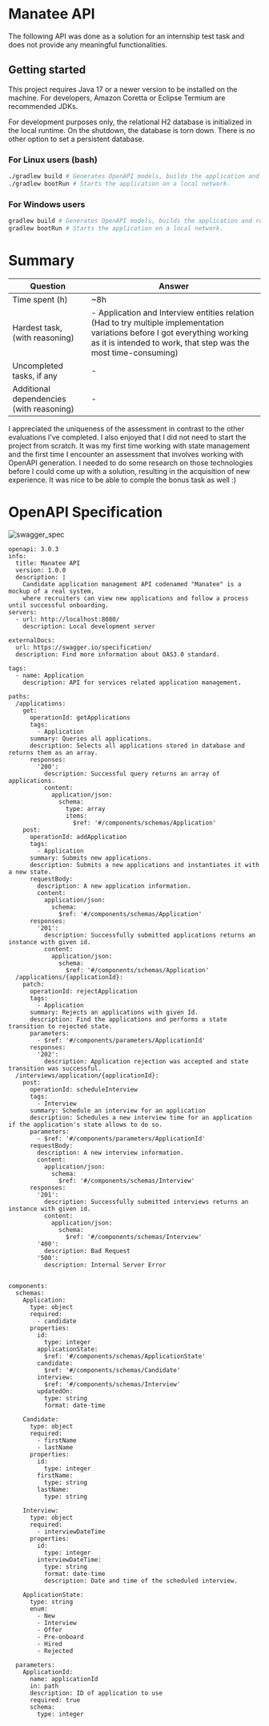 # Manatee API

The following API was done as a solution for an internship test task and does not provide any meaningful functionalities.

## Getting started

This project requires Java 17 or a newer version to be installed on the machine.
For developers, Amazon Coretta or Eclipse Termium are recommended JDKs.

For development purposes only, the relational H2 database is initialized in the local runtime.
On the shutdown, the database is torn down. There is no other option to set a persistent database.

### For Linux users (bash)

```bash
./gradlew build # Generates OpenAPI models, builds the application and runs tests.
./gradlew bootRun # Starts the application on a local network. 
```

### For Windows users

```bash
gradlew build # Generates OpenAPI models, builds the application and runs tests.
gradlew bootRun # Starts the application on a local network. 
```


# Summary
| Question                                 | Answer |
|------------------------------------------|--------|
| Time  spent (h)                          | ~8h     |
| Hardest task, (with reasoning)           | - Application and Interview entities relation (Had to try multiple implementation variations before I got everything working as it is intended to work, that step was the most time-consuming)     |
| Uncompleted tasks, if any                | -      |
| Additional dependencies (with reasoning) | -      | 

I appreciated the uniqueness of the assessment in contrast to the other evaluations I've completed. I also enjoyed that I did not need to start the project from scratch. It was my first time working with state management and the first time I encounter an assessment that involves working with OpenAPI generation. I needed to do some research on those technologies before I could come up with a solution, resulting in the acquisition of new experience.
It was nice to be able to comple the bonus task as well :)

# OpenAPI Specification

![swagger_spec](swagger_spec.jpg)

```
openapi: 3.0.3
info:
  title: Manatee API
  version: 1.0.0
  description: |
    Candidate application management API codenamed "Manatee" is a mockup of a real system,
    where recruiters can view new applications and follow a process until successful onboarding.  
servers:
  - url: http://localhost:8080/
    description: Local development server

externalDocs:
  url: https://swagger.io/specification/
  description: Find more information about OAS3.0 standard.

tags:
  - name: Application
    description: API for services related application management.

paths:
  /applications:
    get:
      operationId: getApplications
      tags:
        - Application
      summary: Queries all applications.
      description: Selects all applications stored in database and returns them as an array.
      responses:
        '200':
          description: Successful query returns an array of applications.
          content:
            application/json:
              schema:
                type: array
                items:
                  $ref: '#/components/schemas/Application'
    post:
      operationId: addApplication
      tags:
        - Application
      summary: Submits new applications.
      description: Submits a new applications and instantiates it with a new state.
      requestBody:
        description: A new application information.
        content:
          application/json:
            schema:
              $ref: '#/components/schemas/Application'
      responses:
        '201':
          description: Successfully submitted applications returns an instance with given id.
          content:
            application/json:
              schema:
                $ref: '#/components/schemas/Application'
  /applications/{applicationId}:
    patch:
      operationId: rejectApplication
      tags:
        - Application
      summary: Rejects an applications with given Id.
      description: Find the applications and performs a state transition to rejected state.
      parameters:
        - $ref: '#/components/parameters/ApplicationId'
      responses:
        '202':
          description: Application rejection was accepted and state transition was successful.
  /interviews/application/{applicationId}:
    post:
      operationId: scheduleInterview
      tags:
        - Interview
      summary: Schedule an interview for an application
      description: Schedules a new interview time for an application if the application's state allows to do so.
      parameters:
        - $ref: '#/components/parameters/ApplicationId'
      requestBody:
        description: A new interview information.
        content:
          application/json:
            schema:
              $ref: '#/components/schemas/Interview'
      responses:
        '201':
          description: Successfully submitted interviews returns an instance with given id.
          content:
            application/json:
              schema:
                $ref: '#/components/schemas/Interview'
        '400':
          description: Bad Request
        '500':
          description: Internal Server Error


components:
  schemas:
    Application:
      type: object
      required:
        - candidate
      properties:
        id:
          type: integer
        applicationState:
          $ref: '#/components/schemas/ApplicationState'
        candidate:
          $ref: '#/components/schemas/Candidate'
        interview:
          $ref: '#/components/schemas/Interview'
        updatedOn:
          type: string
          format: date-time

    Candidate:
      type: object
      required:
        - firstName
        - lastName
      properties:
        id:
          type: integer
        firstName:
          type: string
        lastName:
          type: string

    Interview:
      type: object
      required:
        - interviewDateTime
      properties:
        id:
          type: integer
        interviewDateTime:
          type: string
          format: date-time
          description: Date and time of the scheduled interview.

    ApplicationState:
      type: string
      enum:
        - New
        - Interview
        - Offer
        - Pre-onboard
        - Hired
        - Rejected

  parameters:
    ApplicationId:
      name: applicationId
      in: path
      description: ID of application to use
      required: true
      schema:
        type: integer
```
